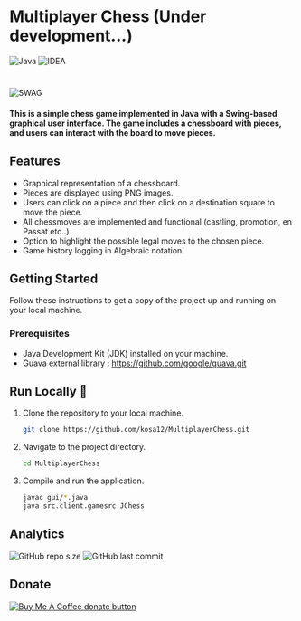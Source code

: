 
# Multiplayer Chess (Under development...)

![Java](https://img.shields.io/badge/Java-ED8B00?style=for-the-badge&logo=openjdk&logoColor=white)
![IDEA](https://img.shields.io/badge/IntelliJ_IDEA-000000.svg?style=for-the-badge&logo=intellij-idea&logoColor=white)
#
![SWAG](http://ForTheBadge.com/images/badges/built-with-swag.svg)


#### This is a simple chess game implemented in Java with a Swing-based graphical user interface. The game includes a chessboard with pieces, and users can interact with the board to move pieces.



## Features

- Graphical representation of a chessboard.
- Pieces are displayed using PNG images.
- Users can click on a piece and then click on a destination square to move the piece.
- All chessmoves are implemented and functional (castling, promotion, en Passat etc..)
- Option to highlight the possible legal moves to the chosen piece.
- Game history logging in Algebraic notation.
  
## Getting Started

Follow these instructions to get a copy of the project up and running on your local machine.

### Prerequisites

- Java Development Kit (JDK) installed on your machine.
- Guava external library : https://github.com/google/guava.git

## Run Locally 🥁
1. Clone the repository to your local machine.
   ```bash
   git clone https://github.com/kosa12/MultiplayerChess.git

2. Navigate to the project directory.
    ```bash
    cd MultiplayerChess

3. Compile and run the application.
    ```bash
    javac gui/*.java
    java src.client.gamesrc.JChess

## Analytics
![GitHub repo size](https://img.shields.io/github/repo-size/kosa12/MultiplayerChess?style=plastic)
![GitHub last commit](https://img.shields.io/github/last-commit/kosa12/MultiplayerChess?=red&style=plastic)

## Donate

<span class="badge-buymeacoffee">
<a href="https://ko-fi.com/kosamatyas" title="Donate to this project using Buy Me A Coffee"><img src="https://img.shields.io/badge/buy%20me%20a%20coffee-donate-yellow.svg" alt="Buy Me A Coffee donate button" /></a>
</span>
